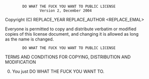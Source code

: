             DO WHAT THE FUCK YOU WANT TO PUBLIC LICENSE  
                    Version 2, December 2004  

 Copyright (C) REPLACE_YEAR REPLACE_AUTHOR <REPLACE_EMAL>  
  
 Everyone is permitted to copy and distribute verbatim or modified  
 copies of this license document, and changing it is allowed as long  
 as the name is changed.  
  
            DO WHAT THE FUCK YOU WANT TO PUBLIC LICENSE  
   TERMS AND CONDITIONS FOR COPYING, DISTRIBUTION AND MODIFICATION  
  
  0. You just DO WHAT THE FUCK YOU WANT TO.  
  

